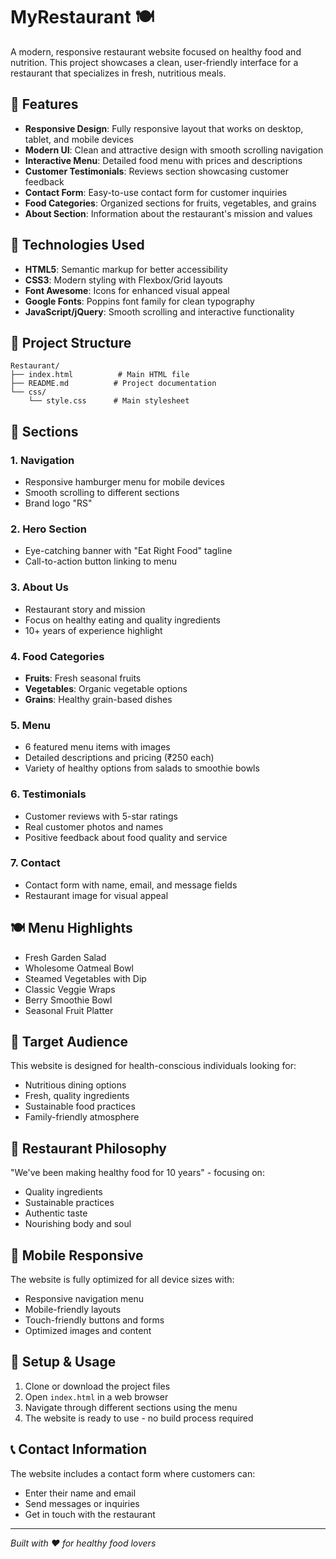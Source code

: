 # MyRestaurant 🍽️

A modern, responsive restaurant website focused on healthy food and nutrition. This project showcases a clean, user-friendly interface for a restaurant that specializes in fresh, nutritious meals.

## 🌟 Features

- **Responsive Design**: Fully responsive layout that works on desktop, tablet, and mobile devices
- **Modern UI**: Clean and attractive design with smooth scrolling navigation
- **Interactive Menu**: Detailed food menu with prices and descriptions
- **Customer Testimonials**: Reviews section showcasing customer feedback
- **Contact Form**: Easy-to-use contact form for customer inquiries
- **Food Categories**: Organized sections for fruits, vegetables, and grains
- **About Section**: Information about the restaurant's mission and values

## 🚀 Technologies Used

- **HTML5**: Semantic markup for better accessibility
- **CSS3**: Modern styling with Flexbox/Grid layouts
- **Font Awesome**: Icons for enhanced visual appeal
- **Google Fonts**: Poppins font family for clean typography
- **JavaScript/jQuery**: Smooth scrolling and interactive functionality

## 📁 Project Structure

```
Restaurant/
├── index.html          # Main HTML file
├── README.md          # Project documentation
└── css/
    └── style.css      # Main stylesheet
```

## 🎨 Sections

### 1. **Navigation**
- Responsive hamburger menu for mobile devices
- Smooth scrolling to different sections
- Brand logo "RS"

### 2. **Hero Section**
- Eye-catching banner with "Eat Right Food" tagline
- Call-to-action button linking to menu

### 3. **About Us**
- Restaurant story and mission
- Focus on healthy eating and quality ingredients
- 10+ years of experience highlight

### 4. **Food Categories**
- **Fruits**: Fresh seasonal fruits
- **Vegetables**: Organic vegetable options
- **Grains**: Healthy grain-based dishes

### 5. **Menu**
- 6 featured menu items with images
- Detailed descriptions and pricing (₹250 each)
- Variety of healthy options from salads to smoothie bowls

### 6. **Testimonials**
- Customer reviews with 5-star ratings
- Real customer photos and names
- Positive feedback about food quality and service

### 7. **Contact**
- Contact form with name, email, and message fields
- Restaurant image for visual appeal

## 🍽️ Menu Highlights

- Fresh Garden Salad
- Wholesome Oatmeal Bowl
- Steamed Vegetables with Dip
- Classic Veggie Wraps
- Berry Smoothie Bowl
- Seasonal Fruit Platter

## 🎯 Target Audience

This website is designed for health-conscious individuals looking for:
- Nutritious dining options
- Fresh, quality ingredients
- Sustainable food practices
- Family-friendly atmosphere

## 🌱 Restaurant Philosophy

"We've been making healthy food for 10 years" - focusing on:
- Quality ingredients
- Sustainable practices
- Authentic taste
- Nourishing body and soul

## 📱 Mobile Responsive

The website is fully optimized for all device sizes with:
- Responsive navigation menu
- Mobile-friendly layouts
- Touch-friendly buttons and forms
- Optimized images and content

## 🔧 Setup & Usage

1. Clone or download the project files
2. Open `index.html` in a web browser
3. Navigate through different sections using the menu
4. The website is ready to use - no build process required

## 📞 Contact Information

The website includes a contact form where customers can:
- Enter their name and email
- Send messages or inquiries
- Get in touch with the restaurant

---

*Built with ❤️ for healthy food lovers*
